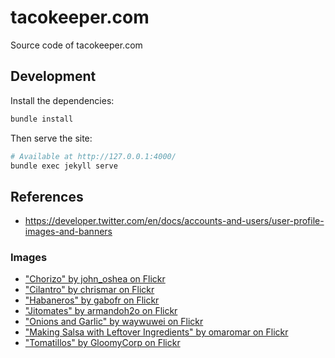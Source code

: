 # tacokeeper.com

Source code of tacokeeper.com

## Development

Install the dependencies:

```sh
bundle install
```

Then serve the site:

```sh
# Available at http://127.0.0.1:4000/
bundle exec jekyll serve
```

## References

- https://developer.twitter.com/en/docs/accounts-and-users/user-profile-images-and-banners


### Images

- ["Chorizo" by john_oshea on Flickr](https://flic.kr/p/7KB5Cp)
- ["Cilantro" by chrismar on Flickr](https://flic.kr/p/51UerY)
- ["Habaneros" by gabofr on Flickr](https://flic.kr/p/9vjXLQ)
- ["Jitomates" by armandoh2o on Flickr](https://flic.kr/p/cM8EdN)
- ["Onions and Garlic" by waywuwei on Flickr](https://www.flickr.com/photos/waywuwei/2487528402/)
- ["Making Salsa with Leftover Ingredients" by omaromar on Flickr](https://flic.kr/p/qLLkqS)
- ["Tomatillos" by GloomyCorp on Flickr](https://flic.kr/p/5oGRu)
